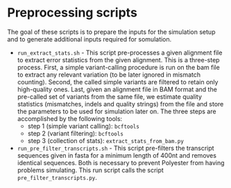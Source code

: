 Preprocessing scripts
=====================

The goal of these scripts is to prepare the inputs for the simulation setup and to generate additional inputs required for somulation.

- ``run_extract_stats.sh`` - This script pre-processes a given alignment file to extract error statistics from the given alignment. This is a three-step process. First, a simple variant-calling procedure is run on the bam file to extract any relevant variation (to be later ignored in mismatch counting). Second, the called simple variants are filtered to retain only high-quality ones. Last, given an alignment file in BAM format and the pre-called set of variants from the same file, we estimate quality statistics (mismatches, indels and quality strings) from the file and store the parameters to be used for simulation later on. The three steps are accomplished by the following tools:
   - step 1 (simple variant calling): ``bcftools``
   - step 2 (variant filtering): ``bcftools``
   - step 3 (collection of stats): ``extract_stats_from_bam.py``
- ``run_pre_filter_transcripts.sh`` - This script pre-filters the transcript sequences given in fasta for a minimum length of 400nt and removes identical sequences. Both is necessary to prevent Polyester from having problems simulating. This run script calls the script ``pre_filter_transcripts.py``.

